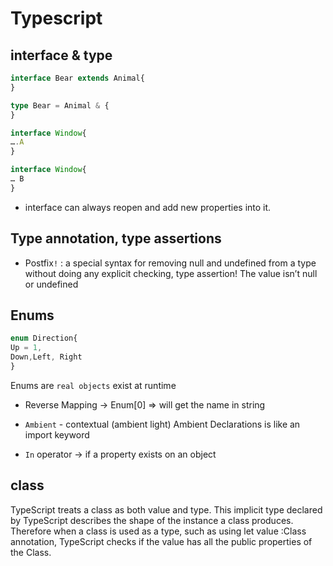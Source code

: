 # Typescript
## interface & type

``` typescript
interface Bear extends Animal{
}

type Bear = Animal & {
}

interface Window{
….A
}

interface Window{
… B
}
```
- interface can always reopen and add new properties into it.

## Type annotation, type assertions
- Postfix`!` :  a special syntax for removing null and undefined from a type without doing any explicit checking, type assertion! The value isn’t null or undefined
## Enums
``` typescript
enum Direction{
Up = 1,
Down,Left, Right
}
```
Enums are `real objects` exist at runtime
* Reverse Mapping -> Enum[0] => will get the name in string

- `Ambient` - contextual (ambient light)
Ambient Declarations is like an import keyword

- `In` operator -> if a property exists on an object


## class
TypeScript treats a class as both value and type. This implicit type declared by TypeScript describes the shape of the instance a class produces. Therefore when a class is used as a type, such as using let value :Class annotation, TypeScript checks if the value has all the public properties of the Class.
